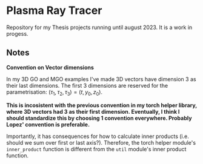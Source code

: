 # Plasma Ray Tracer
Repository for my Thesis projects running until august 2023. It is a work in progess.


## Notes

**Convention on Vector dimensions**

In my 3D GO and MGO examples I've made 3D vectors have dimension 3 as their last dimensions. The first 3 dimensions are reserved for the parametrisation: $(\tau_1, \tau_2, \tau_3) = (t, y_0, z_0)$.

**This is incosistent with the previous convention in my torch helper library, where 3D vectors had 3 as their first dimension. Eventually, I think I should standardize this by choosing 1 convention everywhere. Probably Lopez' convention is preferable.**

Importantly, it has consequences for how to calculate inner products (i.e. should we sum over first or last axis?). Therefore, the torch helper module's `inner_product` function is different from the `util` module's inner product function.